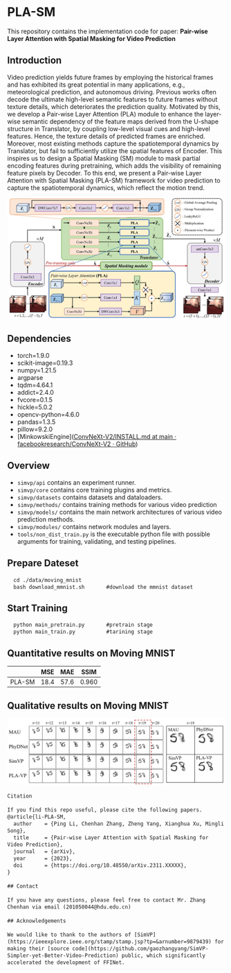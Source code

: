 # PLA-SM

This repository contains the implementation code for paper:
**Pair-wise Layer Attention with Spatial Masking for Video Prediction**  

## Introduction
Video prediction yields future frames by employing the historical frames and has exhibited its great potential in many applications, e.g., meteorological prediction, and autonomous driving. Previous works often decode the ultimate high-level semantic features to future frames without texture details, which deteriorates the prediction quality. Motivated by this, we develop a Pair-wise Layer Attention (PLA) module to enhance the layer-wise semantic dependency of the feature maps derived from the U-shape structure in Translator, by coupling low-level visual cues and high-level features. Hence, the texture details of predicted frames are enriched. Moreover, most existing methods capture the spatiotemporal dynamics by Translator, but fail to sufficiently utilize the spatial features of Encoder. This inspires us to design a Spatial Masking (SM) module to mask partial encoding features during pretraining, which adds the visibility of remaining feature pixels by Decoder. To this end, we present a Pair-wise Layer Attention with Spatial Masking (PLA-SM) framework for video prediction to capture the spatiotemporal dynamics, which reflect the motion trend. 

<p align="center">
    <img src="./readme_figures/overall_framework.png" width="600"> <br>
</p>

## Dependencies

* torch=1.9.0
* scikit-image=0.19.3
* numpy=1.21.5
* argparse
* tqdm=4.64.1
* addict=2.4.0
* fvcore=0.1.5
* hickle=5.0.2
* opencv-python=4.6.0
* pandas=1.3.5
* pillow=9.2.0
* [MinkowskiEngine]([ConvNeXt-V2/INSTALL.md at main · facebookresearch/ConvNeXt-V2 · GitHub](https://github.com/facebookresearch/ConvNeXt-V2/blob/main/INSTALL.md))

## Overview

* `simvp/api` contains an experiment runner.
* `simvp/core` contains core training plugins and metrics.
* `simvp/datasets` contains datasets and dataloaders.
* `simvp/methods/` contains training methods for various video prediction
* `simvp/models/` contains the main network architectures of various video prediction methods.
* `simvp/modules/` contains network modules and layers.
* `tools/non_dist_train.py` is the executable python file with possible arguments for training, validating, and testing pipelines.

## Prepare Dateset

```
  cd ./data/moving_mnist        
  bash download_mmnist.sh       #download the mmnist dataset
```

## Start Training

```
  python main_pretrain.py       #pretrain stage
  python main_train.py          #tarining stage
```

## Quantitative results on Moving MNIST

|                 | MSE  | MAE  | SSIM  |
|:---------------:|:----:|:----:|:-----:|
| PLA-SM          | 18.4 | 57.6 | 0.960 |

## Qualitative results on Moving MNIST

<p align="center">
    <img src="./readme_figures/qualitative_mmnist.png" width="600"> <br>
</p>

```
Citation

If you find this repo useful, please cite the following papers.
@article{li-PLA-SM,
  author    = {Ping Li, Chenhan Zhang, Zheng Yang, Xianghua Xu, Mingli Song},
  title     = {Pair-wise Layer Attention with Spatial Masking for Video Prediction},
  journal   = {arXiv},
  year      = {2023},
  doi       = {https://doi.org/10.48550/arXiv.2311.XXXXX},
}

## Contact

If you have any questions, please feel free to contact Mr. Zhang Chenhan via email (201050044@hdu.edu.cn)

## Acknowledgements

We would like to thank to the authors of [SimVP](https://ieeexplore.ieee.org/stamp/stamp.jsp?tp=&arnumber=9879439) for making their [source code](https://github.com/gaozhangyang/SimVP-Simpler-yet-Better-Video-Prediction) public, which significantly accelerated the development of FFINet.
